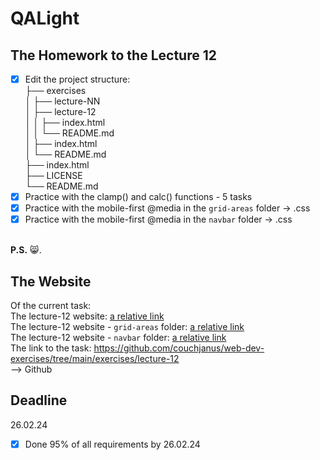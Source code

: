 # QALight
## The Homework to the Lecture 12

- [x] Edit the project structure:<br>
├── exercises<br>
│   ├── lecture-NN<br>
│   ├── lecture-12<br>
│   │   ├── index.html<br>
│   │   └── README.md<br>
│   ├── index.html <br>
│   └── README.md<br>
├── index.html<br>
├── LICENSE<br>
└── README.md<br>
- [x] Practice with the clamp() and calc() functions - 5 tasks <br>
- [x] Practice with the mobile-first @media in the `grid-areas` folder -> .css <br>
- [x] Practice with the mobile-first @media in the `navbar` folder -> .css
<br><br>

**P.S.** 😸.

## The Website
Of the current task: <br>
The lecture-12 website: [a relative link](./index.html)<br>
The lecture-12 website - `grid-areas` folder: [a relative link](./grid-areas/index.html)<br>
The lecture-12 website - `navbar` folder: [a relative link](./navbar/index.html)<br>
The link to the task: https://github.com/couchjanus/web-dev-exercises/tree/main/exercises/lecture-12
<br />
--> Github

## Deadline
26.02.24 <br />

- [x] Done 95% of all requirements by 26.02.24